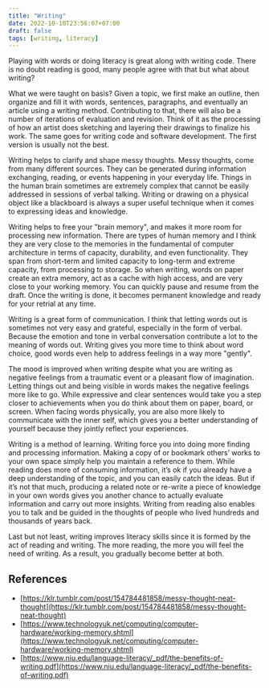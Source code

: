 ```yaml
---
title: "Writing"
date: 2022-10-10T23:56:07+07:00
draft: false
tags: [writing, literacy]
---
```


Playing with words or doing literacy is great along with writing code. There is no doubt reading is good, many people agree with that but what about writing?

What we were taught on basis? Given a topic, we first make an outline, then organize and fill it with words, sentences, paragraphs, and eventually an article using a writing method. Contributing to that, there will also be a number of iterations of evaluation and revision. Think of it as the processing of how an artist does sketching and layering their drawings to finalize his work. The same goes for writing code and software development. The first version is usually not the best.

Writing helps to clarify and shape messy thoughts. Messy thoughts, come from many different sources. They can be generated during information exchanging, reading, or events happening in your everyday life. Things in the human brain sometimes are extremely complex that cannot be easily addressed in sessions of verbal talking. Writing or drawing on a physical object like a blackboard is always a super useful technique when it comes to expressing ideas and knowledge.

Writing helps to free your "brain memory", and makes it more room for processing new information. There are types of human memory and I think they are very close to the memories in the fundamental of computer architecture in terms of capacity, durability, and even functionality. They span from short-term and limited capacity to long-term and extreme capacity, from processing to storage. So when writing, words on paper create an extra memory, act as a cache with high access, and are very close to your working memory. You can quickly pause and resume from the draft. Once the writing is done, it becomes permanent knowledge and ready for your retrial at any time.

Writing is a great form of communication. I think that letting words out is sometimes not very easy and grateful, especially in the form of verbal. Because the emotion and tone in verbal conversation contribute a lot to the meaning of words out. Writing gives you more time to think about word choice, good words even help to address feelings in a way more "gently".

The mood is improved when writing despite what you are writing as negative feelings from a traumatic event or a pleasant flow of imagination. Letting things out and being visible in words makes the negative feelings more like to go. While expressive and clear sentences would take you a step closer to achievements when you do think about them on paper, board, or screen. When facing words physically, you are also more likely to communicate with the inner self, which gives you a better understanding of yourself because they jointly reflect your experiences.

Writing is a method of learning. Writing force you into doing more finding and processing information. Making a copy of or bookmark others’ works to your own space simply help you maintain a reference to them. While reading does more of consuming information, it’s ok if you already have a deep understanding of the topic, and you can easily catch the ideas. But if it’s not that much, producing a related note or re-write a piece of knowledge in your own words gives you another chance to actually evaluate information and carry out more insights. Writing from reading also enables you to talk and be guided in the thoughts of people who lived hundreds and thousands of years back.

Last but not least, writing improves literacy skills since it is formed by the act of reading and writing. The more reading, the more you will feel the need of writing. As a result, you gradually become better at both.

## References

- [https://klr.tumblr.com/post/154784481858/messy-thought-neat-thought](https://klr.tumblr.com/post/154784481858/messy-thought-neat-thought)
- [https://www.technologyuk.net/computing/computer-hardware/working-memory.shtml](https://www.technologyuk.net/computing/computer-hardware/working-memory.shtml)
- [https://www.niu.edu/language-literacy/_pdf/the-benefits-of-writing.pdf](https://www.niu.edu/language-literacy/_pdf/the-benefits-of-writing.pdf)